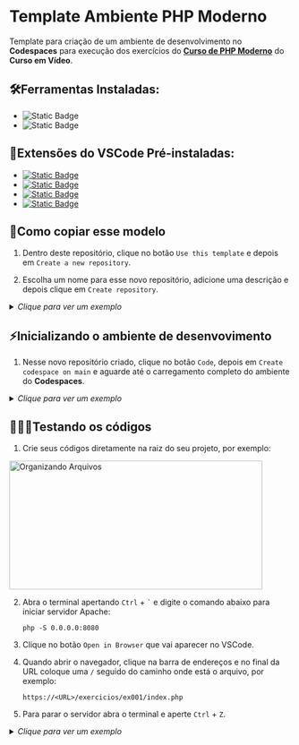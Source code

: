 # Template Ambiente PHP Moderno
Template para criação de um ambiente de desenvolvimento no **Codespaces** para execução dos exercícios do [**Curso de PHP Moderno**](https://www.cursoemvideo.com/curso/curso-de-php-moderno-modulo-01/) do **Curso em Vídeo**.

## 🛠️Ferramentas Instaladas:
- ![Static Badge](https://img.shields.io/badge/PHP_8.2-777BB4?style=plastic&logo=PHP&logoColor=white)
- ![Static Badge](https://img.shields.io/badge/Apache-D22128?style=plastic&logo=Apache&logoColor=white)

## 🧩Extensões do VSCode Pré-instaladas:
- [![Static Badge](https://custom-icon-badges.demolab.com/badge/PHP_Intelephense-525252?style=plastic&logo=vscode-logo-icon&logoColor=0098FF&labelColor=white)](https://marketplace.visualstudio.com/items?itemName=bmewburn.vscode-intelephense-client)
- [![Static Badge](https://custom-icon-badges.demolab.com/badge/PHP_Awesome_Snippets-525252?style=plastic&logo=vscode-logo-icon&logoColor=0098FF&labelColor=white)](https://marketplace.visualstudio.com/items?itemName=hakcorp.php-awesome-snippets)
- [![Static Badge](https://custom-icon-badges.demolab.com/badge/Format_HTML_in_PHP-525252?style=plastic&logo=vscode-logo-icon&logoColor=0098FF&labelColor=white)](https://marketplace.visualstudio.com/items?itemName=rifi2k.format-html-in-php)
- [![Static Badge](https://custom-icon-badges.demolab.com/badge/Portuguese_(Brazil)_Language_Pack_for_Visual_Studio_Code-525252?style=plastic&logo=vscode-logo-icon&logoColor=0098FF&labelColor=white)](https://marketplace.visualstudio.com/items?itemName=MS-CEINTL.vscode-language-pack-pt-BR)


## 📝Como copiar esse modelo

1. Dentro deste repositório, clique no botão `Use this template` e depois em `Create a new repository`.

2. Escolha um nome para esse novo repositório, adicione uma descrição e depois clique em `Create repository`.

<details>
<summary><i>Clique para ver um exemplo</i></summary>

https://github.com/user-attachments/assets/d34c37a0-4c7b-4c2f-8967-04a1841bf91c

</details>

## ⚡Inicializando o ambiente de desenvovimento

1. Nesse novo repositório criado, clique no botão `Code`, depois em `Create codespace on main` e aguarde até o carregamento completo do ambiente do **Codespaces**.

<details>
<summary><i>Clique para ver um exemplo</i></summary>

https://github.com/user-attachments/assets/5e9407b9-c63e-417c-8335-c3b91a94b2e9

</details>

## 🧑🏻‍💻Testando os códigos

1. Crie seus códigos diretamente na raiz do seu projeto, por exemplo:
   
  <img width="452" height="230" alt="Organizando Arquivos" src="https://github.com/user-attachments/assets/9d9fbc56-6fb4-42dd-9f18-47858b55bd47" />

2. Abra o terminal apertando `Ctrl` + ``` ` ``` e digite o comando abaixo para iniciar servidor Apache:
    ```
    php -S 0.0.0.0:8080
    ```

3. Clique no botão `Open in Browser` que vai aparecer no VSCode.

4. Quando abrir o navegador, clique na barra de endereços e no final da URL coloque uma `/` seguido do caminho onde está o arquivo, por exemplo:
    ```
    https://<URL>/exercicios/ex001/index.php
    ```

5. Para parar o servidor abra o terminal e aperte `Ctrl` + `Z`.

<details>
<summary><i>Clique para ver um exemplo</i></summary>        

https://github.com/user-attachments/assets/f5c7863b-7d3f-409c-983c-2ca2a69d305f

</details>
